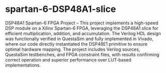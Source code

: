 # spartan-6-DSP48A1-slice
DSP48A1 Spartan-6 FPGA Project – This project implements a high-speed DSP module on a Xilinx Spartan-6 FPGA, leveraging the DSP48A1 slice for efficient multiplication, addition, and accumulation. The Verilog HDL design was functionally verified in QuestaSim and fully implemented in Vivado, where our code directly instantiated the DSP48E1 primitive to ensure optimal hardware mapping. The project includes Verilog sources, QuestaSim testbenches, and FPGA constraint files, with results confirming correct operation and superior performance over LUT-based implementations.
